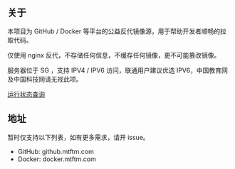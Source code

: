 ## 关于

本项目为 GitHub / Docker 等平台的公益反代镜像源，用于帮助开发者顺畅的拉取代码。

仅使用 nginx 反代，不存储任何信息，不缓存任何镜像，更不可能篡改镜像。

服务器位于 SG ，支持 IPV4 / IPV6 访问，联通用户建议优选 IPV6，中国教育网及中国科技网请无视此项。

[运行状态查询](https://status.leeee.de/server/6)

## 地址

暂时仅支持以下列表，如有更多需求，请开 issue。

- GitHub: github.mtftm.com
- Docker: docker.mtftm.com
